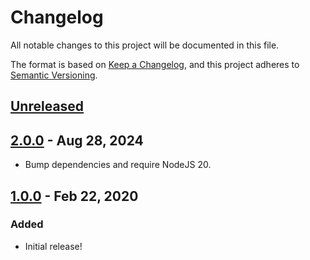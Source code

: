 # Changelog

All notable changes to this project will be documented in this file.

The format is based on [Keep a Changelog](https://keepachangelog.com/en/1.0.0/),
and this project adheres to [Semantic Versioning](https://semver.org/spec/v2.0.0.html).

## [Unreleased]

## [2.0.0] - Aug 28, 2024

- Bump dependencies and require NodeJS 20.

## [1.0.0] - Feb 22, 2020

### Added

-   Initial release!

[Unreleased]: https://github.com/thomaseizinger/create-release/compare/2.0.0...HEAD
[2.0.0]: https://github.com/thomaseizinger/create-release/compare/1.0.0...2.0.0
[1.0.0]: https://github.com/thomaseizinger/create-release/compare/94580ee273b854dd675ad47d47f94802294bb783...1.0.0
